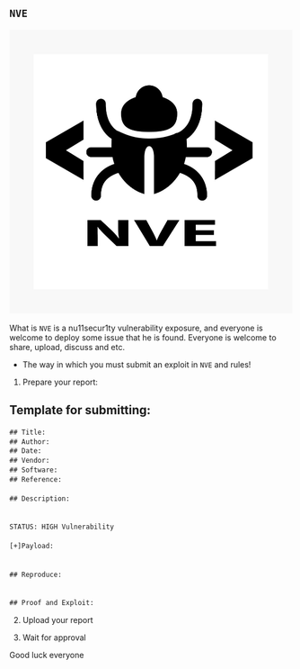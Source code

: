 ## `NVE`

![](https://github.com/nu11secur1ty/NVE/blob/main/Docs/NVE.png)

What is `NVE` is a nu11secur1ty vulnerability exposure, and everyone is welcome to deploy some issue that he is found. 
Everyone is welcome to share, upload, discuss and etc.

- The way in which you must submit an exploit in `NVE` and rules!

1. Prepare your report:
## Template for submitting:

```txt
## Title: 
## Author: 
## Date: 
## Vendor: 
## Software: 
## Reference: 

## Description:


STATUS: HIGH Vulnerability

[+]Payload:


## Reproduce:


## Proof and Exploit:

```
2. Upload your report

3. Wait for approval

Good luck everyone
